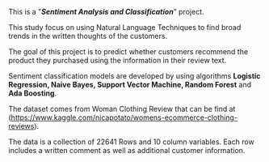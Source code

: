 This is a "***Sentiment Analysis and Classification***" project.

This study focus on using Natural Language Techniques to find broad trends in the written thoughts of the customers. 

The goal of this project is to predict whether customers recommend the product they purchased using the information in their review text.

Sentiment classification models are developed by using algorithms **Logistic Regression, Naive Bayes, Support Vector Machine, Random Forest** and **Ada Boosting**.

The dataset comes from Woman Clothing Review that can be find at (https://www.kaggle.com/nicapotato/womens-ecommerce-clothing-reviews).

The data is a collection of 22641 Rows and 10 column variables. Each row includes a written comment as well as additional customer information.

